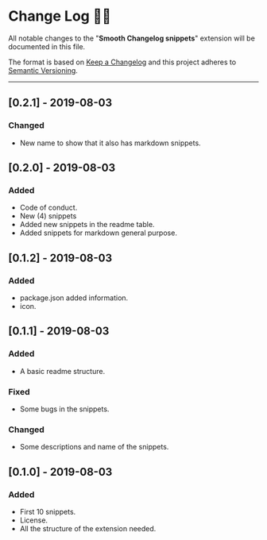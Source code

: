 <!-- markdownlint-disable MD024-->
# **Change Log** 📜📝

All notable changes to the "**Smooth Changelog snippets**" extension will be documented in this file.

The format is based on [Keep a Changelog](https://keepachangelog.com/en/1.0.0/) and this project adheres to [Semantic Versioning](https://semver.org/spec/v2.0.0.html).

---

## [0.2.1] - 2019-08-03

### Changed

* New name to show that it also has markdown snippets.

## [0.2.0] - 2019-08-03

### Added

* Code of conduct.
* New (4) snippets
* Added new snippets in the readme table.
* Added snippets for markdown general purpose.

## [0.1.2] - 2019-08-03

### Added

* package.json added information.
* icon.

## [0.1.1] - 2019-08-03

### Added

* A basic readme structure.

### Fixed

* Some bugs in the snippets.

### Changed

* Some descriptions and name of the snippets.

## [0.1.0] - 2019-08-03

### Added

* First 10 snippets.
* License.
* All the structure of the extension needed.
